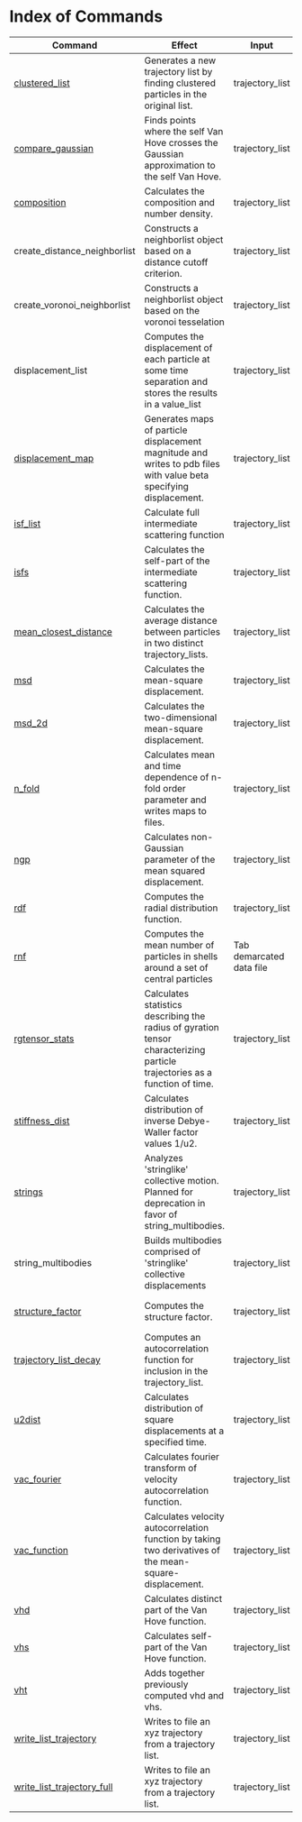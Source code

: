 <h1>Index of Commands</h1>

| Command | Effect | Input | Output |
|----------|----------|----------|----------|
| [clustered\_list](clustered_list_decay.md) | Generates a new trajectory list by finding clustered particles in the original list. | trajectory\_list | New trajectory\_list |
| [compare_gaussian](compare_gaussian.md) | Finds points where the self Van Hove crosses the Gaussian approximation to the self Van Hove. | trajectory\_list | Tab demarkated data file |
| [composition](composition.md) | Calculates the composition and number density. | trajectory\_list | Tab demarkated data file |
| create_distance_neighborlist | Constructs a neighborlist object based on a distance cutoff criterion. | trajectory\_list | neighbor_list |
| create_voronoi_neighborlist | Constructs a neighborlist object based on the voronoi tesselation | trajectory\_list | neighbor_list |
| displacement_list | Computes the displacement of each particle at some time separation and stores the results in a value_list | trajectory\_list | Tab demarkated data file and value_list |
| [displacement_map](displacement_map.md) | Generates maps of particle displacement magnitude and writes to pdb files with value beta specifying displacement. | trajectory\_list | PDB file |
| [isf\_list](isf_list.md) | Calculate full intermediate scattering function | trajectory\_list | Tab demarkated data file |
| [isfs](isfs.md) | Calculates the self-part of the intermediate scattering function. | trajectory\_list | Tab demarkated data file |
| [mean\_closest\_distance](mean_closest_distance.md) | Calculates the average distance between particles in two distinct trajectory\_lists. | trajectory\_list | Tab demarkated data file |
| [msd](msd.md) | Calculates the mean-square displacement. | trajectory\_list | Tab demarkated data file |
| [msd\_2d](msd_2d.md) | Calculates the two-dimensional mean-square displacement. | trajectory\_list | Tab demarkated data file |
| [n\_fold](n_fold.md) | Calculates mean and time dependence of n-fold order parameter and writes maps to files. | trajectory\_list | Tab demarkated data file and a PDB file |
| [ngp](ngp.md) | Calculates non-Gaussian parameter of the mean squared displacement. | trajectory\_list | Tab demarkated data file |
| [rdf](rdf.md) | Computes the radial distribution function. | trajectory\_list | Tab demarkated data file |
| [rnf](radial_count.md) | Computes the mean number of particles in shells around a set of central particles | Tab demarcated data file |
| [rgtensor\_stats](rgtensor_stats.md) | Calculates statistics describing the radius of gyration tensor characterizing particle trajectories as a function of time. | trajectory\_list | Tab demarkated data file |
| [stiffness\_dist](stiffness_dist.md) | Calculates distribution of inverse Debye-Waller factor values 1/u2. | trajectory\_list | Tab demarkated data file |
| [strings](strings.md) | Analyzes 'stringlike' collective motion. Planned for deprecation in favor of string_multibodies. | trajectory\_list | Tab demarkated data file. |
| string_multibodies | Builds multibodies comprised of 'stringlike' collective displacements | trajectory\_list | multibody_list |
| [structure\_factor](structure_factor.md) | Computes the structure factor. | trajectory\_list | Tab demarkated data file |
| [trajectory\_list\_decay](trajectory_list_decay.md) | Computes an autocorrelation function for inclusion in the trajectory\_list. | trajectory\_list | Tab demarkated data file |
| [u2dist](u2dist.md) | Calculates distribution of square displacements at a specified time. | trajectory\_list | Tab demarkated data file |
| [vac\_fourier](vac_fourier.md) | Calculates fourier transform of velocity autocorrelation function. | trajectory\_list | Tab demarkated data file |
| [vac\_function](vac_function.md) | Calculates velocity autocorrelation function by taking two derivatives of the mean-square-displacement. | trajectory\_list | Tab demarkated data file |
| [vhd](vhd.md) | Calculates distinct part of the Van Hove function. | trajectory\_list |  Tab demarkated data file |
| [vhs](vhs.md) | Calculates self-part of the Van Hove function.| trajectory\_list | Tab demarkated data file |
| [vht](vht.md) | Adds together previously computed vhd and vhs.| trajectory\_list | Tab demarkated data file |
| [write\_list\_trajectory](write_list_trajectory.md) | Writes to file an xyz trajectory from a trajectory list.| trajectory\_list| Trajectory file in wrapped xyz format |
| [write\_list\_trajectory\_full](write_list_trajectory_full.md) | Writes to file an xyz trajectory from a trajectory list.| trajectory\_list| Trajectory file in wrapped xyz format |
